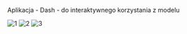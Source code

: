 Aplikacja - Dash - do interaktywnego korzystania z modelu

![1](https://github.com/KubaOfca/master-thesis/assets/61982713/2cad198e-e9ba-4120-84ed-b63e8c651e32)
![2](https://github.com/KubaOfca/master-thesis/assets/61982713/b72b22af-28cc-4c19-a3af-512634fc003a)
![3](https://github.com/KubaOfca/master-thesis/assets/61982713/461d8239-0e6a-4ecf-8670-6edf5c26fe9a)
